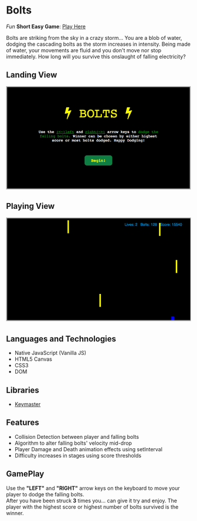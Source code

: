 # Bolts

<i>Fun</i> <strong>Short Easy Game</strong>: [Play Here][Bolts]

Bolts are striking from the sky in a crazy storm... You are a blob of water, dodging the cascading bolts as the storm increases in intensity. Being made of water, your movements are fluid and you don't move nor stop immediately. How long will you survive this onslaught of falling electricity?

## Landing View

[![landing](images/bolts_welcome_screen.png)][Bolts]

## Playing View

[![playing](images/bolts_playing.png)][Bolts]

## Languages and Technologies

* Native JavaScript (Vanilla JS)
* HTML5 Canvas
* CSS3
* DOM

## Libraries

* [Keymaster](https://github.com/madrobby/keymaster)

## Features

* Collision Detection between player and falling bolts
* Algorithm to alter falling bolts' velocity mid-drop
* Player Damage and Death animation effects using setInterval
* Difficulty increases in stages using score thresholds

## GamePlay

Use the <strong>"LEFT"</strong> and <strong>"RIGHT"</strong> arrow keys on the keyboard to move your player to dodge the falling bolts.</br>
After you have been struck <strong>3</strong> times you... can give it try and enjoy. The player with the highest score or highest number of bolts survived is the winner.

[Bolts]: http://www.bryantcurtis.com/Bolts

